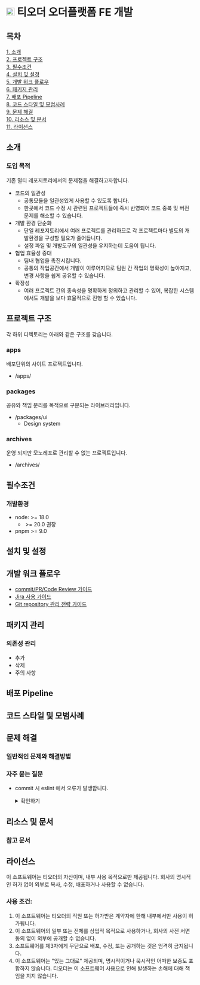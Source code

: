 # <img src="https://www.torder.com/favicon.png" height=22> 티오더 오더플랫폼 FE 개발

## 목차

[1. 소개](#소개) <br/>
[2. 프로젝트 구조](#프로젝트-구조) <br/>
[3. 필수조건](#필수조건) <br/>
[4. 설치 및 설정](#설치-및-설정) <br/>
[5. 개발 워크 플로우](#개발-워크-플로우) <br/>
[6. 패키지 관리](#패키지-관리) <br/>
[7. 배포 Pipeline](#배포-Pipeline) <br/>
[8. 코드 스타일 및 모범사례](#코드-스타일-및-모범사례) <br/>
[9. 문제 해결](#문제-해결) <br/>
[10. 리소스 및 문서](#리소스-및-문서) <br/>
[11. 라이선스](#라이선스) <br/>

## 소개

### 도입 목적

기존 멀티 레포지토리에서의 문제점을 해결하고자합니다.

- 코드의 일관성
  - 공통모듈을 일관성있게 사용할 수 있도록 합니다.
  - 한곳에서 코드 수정 시 관련된 프로젝트들에 즉시 반영되어 코드 중복 및 버전 문제를 해소할 수 있습니다.
- 개발 환경 단순화
  - 단일 레포지토리에서 여러 프로젝트를 관리하므로 각 프로젝트마다 별도의 개발환경을 구성할 필요가 줄어듭니다.
  - 설정 파일 및 개발도구의 일관성을 유지하는데 도움이 됩니다.
- 협업 효율성 증대
  - 팀내 협업을 촉진시킵니다.
  - 공통의 작업공간에서 개발이 이루어지므로 팀원 간 작업의 명확성이 높아지고, 변경 사항을 쉽게 공유할 수 있습니다.
- 확장성
  - 여러 프로젝트 간의 종속성을 명확하게 정의하고 관리할 수 있어, 복잡한 시스템에서도 개발을 보다 효율적으로 진행 할 수 있습니다.

## 프로젝트 구조

각 하위 디렉토리는 아래와 같은 구조를 갖습니다.

### apps

배포단위의 사이트 프로젝트입니다.

- /apps/

### packages

공유와 책임 분리를 목적으로 구분되는 라이브러리입니다.

- /packages/ui
  - Design system

### archives

운영 되지만 모노레포로 관리할 수 없는 프로젝트입니다.

- /archives/

## 필수조건

### 개발환경

- node: >= 18.0
  - &nbsp;>= 20.0 권장
- pnpm >= 9.0

## 설치 및 설정

## 개발 워크 플로우

- [commit/PR/Code Review 가이드](https://torder.atlassian.net/wiki/spaces/T1PM/pages/520880239/Commit+PR+CodeReview)
- [Jira 사용 가이드](https://torder.atlassian.net/wiki/spaces/T1PM/pages/519700488/JIRA)
- [Git repository 관리 전략 가이드](https://torder.atlassian.net/wiki/spaces/T1PM/pages/541786124/Git+Repository)

## 패키지 관리

### 의존성 관리

- 추가
- 삭제
- 주의 사항

## 배포 Pipeline

## 코드 스타일 및 모범사례

## 문제 해결

### 일반적인 문제와 해결방법

### 자주 묻는 질문

- commit 시 eslint 에서 오류가 발생합니다.
  <details>
    <summary>확인하기</summary>

  - package.json 의 type 정의를 확인합니다.

    - type 이 module 인 경우

      - 프로젝트에서 설치된 라이브러리를 기본적으로 ESM 으로 취급합니다. `eslint@9` 및 `@torder/eslint-config-9` 를 이용하여 eslint 를 설정합니다.

      ```javascript
      // package.json
      {
        devDependencies: {
          "@torder/eslint-config-9": "workspace:*"
        }
      }

      // eslint.config.js
      import reactEsLint from "@torder/eslint-config-9/react.eslint.config.js"

      export default [
        ...reactEsLint,
      ];
      ```

    - type 이 정의되어 있지 않거나 commonjs 인 경우 - 프로젝트의 기본설정이 cjs 입니다. `eslint@8` 및 `@torder/eslint-config` 를 이용하여 eslint 를 설정합니다.

      ````javascript
      // package.json
      {
      devDependencies: {
      "@torder/eslint-config": "workspace:\*"
      }
      }

          // eslint.config.js
          module.exports = {
            root: true,
            extends: ["@torder/eslint-config/react-internal.js"],
            parser: "@typescript-eslint/parser",
            parserOptions: {
              project: true,
            }
          }
          ```

      </details>
      ````

## 리소스 및 문서

### 참고 문서

## 라이선스

이 소프트웨어는 티오더의 자산이며, 내부 사용 목적으로만 제공됩니다. 회사의 명시적인 허가 없이 외부로 복사, 수정, 배포하거나 사용할 수 없습니다.

### 사용 조건:

1. 이 소프트웨어는 티오더의 직원 또는 허가받은 계약자에 한해 내부에서만 사용이 허가됩니다.
2. 이 소프트웨어의 일부 또는 전체를 상업적 목적으로 사용하거나, 회사의 사전 서면 동의 없이 외부에 공개할 수 없습니다.
3. 소프트웨어를 제3자에게 무단으로 배포, 수정, 또는 공개하는 것은 엄격히 금지됩니다.
4. 이 소프트웨어는 "있는 그대로" 제공되며, 명시적이거나 묵시적인 어떠한 보증도 포함하지 않습니다. 티오더는 이 소프트웨어 사용으로 인해 발생하는 손해에 대해 책임을 지지 않습니다.
